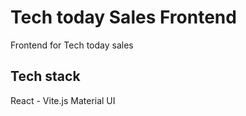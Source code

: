 # Tech today Sales Frontend

Frontend for Tech today sales

## Tech stack

React - Vite.js
Material UI
